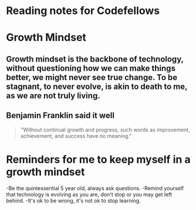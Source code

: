 # Reading notes for Codefellows


# Growth Mindset
## Growth mindset is the backbone of technology, without questioning how we can make things better, we might never see true change.  To be stagnant, to never evolve, is akin to death to me, as we are not truly living. 
## Benjamin Franklin said it well
> "Without continual growth and progress, such words as improvement, achievement, and success have no meaning."

# Reminders for me to keep myself in a growth mindset 
-Be the quintessential 5 year old, always ask questions. 
-Remind yourself that technology is evolving as you are, don't stop or you may get left behind. 
-It's ok to be wrong, it's not ok to stop learning.
